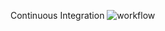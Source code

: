 Continuous Integration
![workflow](https://github.com/padaukwai/DevOpsLab2/actions/workflows/main.yml/badge.svg)